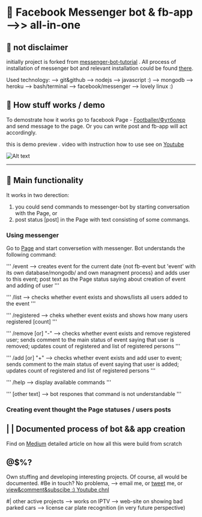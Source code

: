 # 🤖 Facebook Messenger bot & fb-app -->> all-in-one

## 🙌 not disclaimer
initially project is forked from [messenger-bot-tutorial](https://github.com/jw84/messenger-bot-tutorial) . All process of installation of messenger bot and relevant installation could be found [there](https://github.com/jw84/messenger-bot-tutorial).

Used technology:
--> git&github
--> nodejs
--> javascript :)
--> mongodb
--> heroku
--> bash/terminal
--> facebook/messenger
--> lovely linux :)

## 🙌 How stuff works / demo
To demostrate how it works go to facebook Page - [Footballer/Футболєр](https://www.facebook.com/footballendpoint/) and send message to the page. Or you can write post and fb-app will act accordingly.

this is demo preview . video with instruction how to use see on [Youtube](#)

![Alt text](/demo_app/2s.gif)


-------------------------------------------------------------------------


## 🙌 Main functionality

It works in two derection:
1. you could send commands to messenger-bot by starting conversation with the Page,
or 
2. post status [post] in the Page with text consisting of some commangs.



### Using messenger

Go to [Page](https://www.facebook.com/footballendpoint/) and start conversetion with messenger.
Bot understands the following command:

'''
    /event                  --> creates event for the current date {not fb-event but 'event' with its own database/mongodb/ and own managment process} and adds user to this event; post text as the Page status saying about creation of event and adding of user
'''

'''
    /list                      -->  checks whether event exists and shows/lists all users added to the event
'''

'''
    /registered         --> cheks whether event exists and shows how many users registered [count]
'''

'''
    /remove [or] "-"  --> checks whether event exists and remove registered user; sends comment to the main status of event saying that user is removed; updates count of registered and list of registered persons
'''

'''
    /add [or] "+"       --> checks whether event exists and add user to event; sends comment to the main status of event saying that user is added; updates count of registered and list of registered persons
'''

'''
    /help               --> display available commands
'''

'''
    [other text]    --> bot respones that command is not understandable
'''


### Creating event thought the Page statuses / users posts





## | |  Documented process of bot && app creation

Find on [Medium](#) detailed article on how all this were build from scratch


## @$%?

Own stuffing and developing interesting projects. Of course, all would be documented.
#Be in touch?
No problema, -->
email me,
or [tweet](https://twitter.com/engineering_lf) me,
or [view&comment&subscibe :) Youtube chnl](https://www.youtube.com/channel/UCRutklAuR4EtKzQZDatGpKA)

#| other active projects
--> works on IPTV
--> web-site on showing bad parked cars
--> license car plate recognition (in very future perspective)
